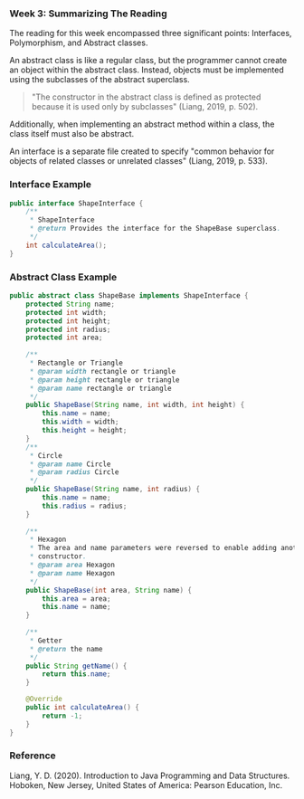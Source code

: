 ### Week 3: Summarizing The Reading

The reading for this week encompassed three significant points: Interfaces, Polymorphism, and Abstract classes. 

An abstract class is like a regular class, but the programmer cannot create an object within the abstract class. Instead, objects must be implemented using the subclasses of the abstract superclass. 

> "The constructor in the abstract class is defined as protected because it is used only by subclasses" (Liang, 2019, p. 502).

Additionally, when implementing an abstract method within a class, the class itself must also be abstract.

An interface is a separate file created to specify "common behavior for objects of related classes or unrelated classes" (Liang, 2019, p. 533). 

### Interface Example
``` Java
public interface ShapeInterface {
	/**
	 * ShapeInterface
	 * @return Provides the interface for the ShapeBase superclass.
	 */
	int calculateArea();
}
```
### Abstract Class Example
``` Java
public abstract class ShapeBase implements ShapeInterface {
	protected String name;
	protected int width;
	protected int height;
	protected int radius;
	protected int area;
	
	/**
	 * Rectangle or Triangle
	 * @param width rectangle or triangle
	 * @param height rectangle or triangle
	 * @param name rectangle or triangle
	 */
	public ShapeBase(String name, int width, int height) {
		this.name = name;
		this.width = width;
		this.height = height;
	}
	/**
	 * Circle
	 * @param name Circle
	 * @param radius Circle
	 */
	public ShapeBase(String name, int radius) {
		this.name = name;
		this.radius = radius;
	}
	
	/**
	 * Hexagon
	 * The area and name parameters were reversed to enable adding another
	 * constructor.
	 * @param area Hexagon
	 * @param name Hexagon
	 */
	public ShapeBase(int area, String name) {
		this.area = area;
		this.name = name;
	}
	
	/**
	 * Getter
	 * @return the name
	 */
	public String getName() {
		return this.name;
	}

	@Override
	public int calculateArea() {
		return -1;
	}
}
```

### Reference
Liang, Y. D. (2020). Introduction to Java Programming and Data Structures. Hoboken, New Jersey, United States of America: Pearson Education, Inc.
